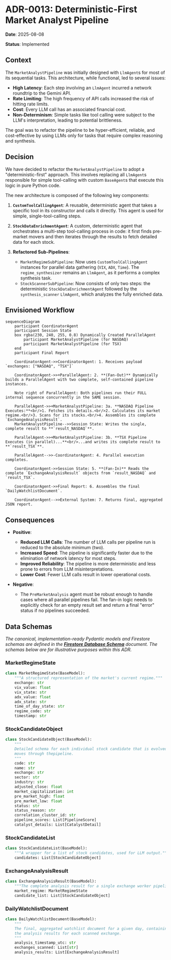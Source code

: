 # ADR-0013: Deterministic-First Market Analyst Pipeline

**Date**: 2025-08-08

**Status**: Implemented

## Context

The `MarketAnalystPipeline` was initially designed with `LlmAgent`s for most of its sequential tasks. This architecture, while functional, led to several issues:

- **High Latency**: Each step involving an `LlmAgent` incurred a network roundtrip to the Gemini API.
- **Rate Limiting**: The high frequency of API calls increased the risk of hitting rate limits.
- **Cost**: Every LLM call has an associated financial cost.
- **Non-Determinism**: Simple tasks like tool calling were subject to the LLM's interpretation, leading to potential brittleness.

The goal was to refactor the pipeline to be hyper-efficient, reliable, and cost-effective by using LLMs only for tasks that require complex reasoning and synthesis.

## Decision

We have decided to refactor the `MarketAnalystPipeline` to adopt a "deterministic-first" approach. This involves replacing all `LlmAgent`s responsible for simple tool-calling with custom `BaseAgent`s that execute this logic in pure Python code.

The new architecture is composed of the following key components:

1. **`CustomToolCallingAgent`**: A reusable, deterministic agent that takes a specific tool in its constructor and calls it directly. This agent is used for simple, single-tool-calling steps.

2. **`StockDataEnrichmentAgent`**: A custom, deterministic agent that orchestrates a multi-step tool-calling process in code: it first finds pre-market movers and then iterates through the results to fetch detailed data for each stock.

3. **Refactored Sub-Pipelines**:
    - `MarketRegimeSubPipeline`: Now uses `CustomToolCallingAgent` instances for parallel data gathering (`VIX`, `ADX`, `Time`). The `regime_synthesizer` remains an `LlmAgent`, as it performs a complex synthesis task.
    - `StockScannerSubPipeline`: Now consists of only two steps: the deterministic `StockDataEnrichmentAgent` followed by the `synthesis_scanner` `LlmAgent`, which analyzes the fully enriched data.

## Envisioned Workflow

```mermaid
sequenceDiagram
    participant CoordinatorAgent
    participant Session State
    box rgba(230, 240, 255, 0.8) Dynamically Created ParallelAgent
        participant MarketAnalystPipeline (for NASDAQ)
        participant MarketAnalystPipeline (for TSX)
    end
    participant Final Report

    CoordinatorAgent->>CoordinatorAgent: 1. Receives payload `exchanges: ["NASDAQ", "TSX"]`

    CoordinatorAgent->>+ParallelAgent: 2. **(Fan-Out)** Dynamically builds a ParallelAgent with two complete, self-contained pipeline instances.

    Note right of ParallelAgent: Both pipelines run their FULL internal sequence concurrently in the SAME session.

    ParallelAgent->>+MarketAnalystPipeline: 3a. **NASDAQ Pipeline Executes:**<br/>1. Fetches its details.<br/>2. Calculates its market regime.<br/>3. Scans for its stocks.<br/>4. Assembles its complete `ExchangeAnalysisResult`.
    MarketAnalystPipeline-->>Session State: Writes the single, complete result to **`result_NASDAQ`**.

    ParallelAgent->>+MarketAnalystPipeline: 3b. **TSX Pipeline Executes (in parallel)...**<br/>...and writes its complete result to **`result_TSX`**.

    ParallelAgent-->>-CoordinatorAgent: 4. Parallel execution completes.

    CoordinatorAgent->>Session State: 5. **(Fan-In)** Reads the complete `ExchangeAnalysisResult` objects from `result_NASDAQ` and `result_TSX`.

    CoordinatorAgent->>Final Report: 6. Assembles the final `DailyWatchlistDocument`.

    CoordinatorAgent-->>External System: 7. Returns final, aggregated JSON report.
```

## Consequences

- **Positive**:
  - **Reduced LLM Calls**: The number of LLM calls per pipeline run is reduced to the absolute minimum (two).
  - **Increased Speed**: The pipeline is significantly faster due to the elimination of network latency for most steps.
  - **Improved Reliability**: The pipeline is more deterministic and less prone to errors from LLM misinterpretations.
  - **Lower Cost**: Fewer LLM calls result in lower operational costs.

- **Negative**:
  - The `PreMarketAnalysis` agent must be robust enough to handle cases where all parallel pipelines fail. The fan-in logic needs to explicitly check for an empty result set and return a final "error" status if no pipelines succeeded.

## Data Schemas

*The canonical, implementation-ready Pydantic models and Firestore schemas are defined in the **[Firestore Database Schema](../02-firestore-database-schema.md)** document. The schemas below are for illustrative purposes within this ADR.*

### MarketRegimeState

```python
class MarketRegimeState(BaseModel):
    """A structured representation of the market's current regime."""
    exchange: str
    vix_value: float
    vix_state: str
    adx_value: float
    adx_state: str
    time_of_day_state: str
    regime_code: str
    timestamp: str
```

### StockCandidateObject

```python
class StockCandidateObject(BaseModel):
    """
    Detailed schema for each individual stock candidate that is evolved as it
    moves through thepipeline.
    """
    code: str
    name: str
    exchange: str
    sector: str
    industry: str
    adjusted_close: float
    market_capitalization: int
    pre_market_high: float
    pre_market_low: float
    status: str
    status_reason: str
    correlation_cluster_id: str
    pipeline_scores: List[PipelineScore]
    catalyst_details: List[CatalystDetail]
```

### StockCandidateList

```python
class StockCandidateList(BaseModel):
    """A wrapper for a list of stock candidates, used for LLM output."""
    candidates: List[StockCandidateObject]
```

### ExchangeAnalysisResult

```python
class ExchangeAnalysisResult(BaseModel):
    """The complete analysis result for a single exchange worker pipeline."""
    market_regime: MarketRegimeState
    candidate_list: List[StockCandidateObject]
```

### DailyWatchlistDocument

```python
class DailyWatchlistDocument(BaseModel):
    """
    The final, aggregated watchlist document for a given day, containing
    the analysis results for each scanned exchange.
    """
    analysis_timestamp_utc: str
    exchanges_scanned: List[str]
    analysis_results: List[ExchangeAnalysisResult]
```
